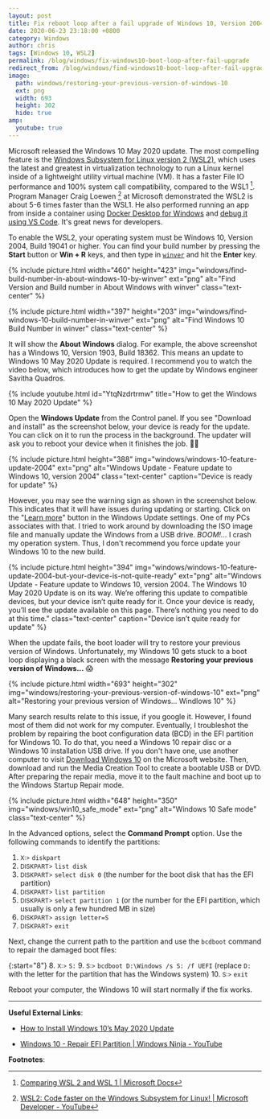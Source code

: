 ```yaml
---
layout: post
title: Fix reboot loop after a fail upgrade of Windows 10, Version 2004, Build 19041
date: 2020-06-23 23:18:00 +0800
category: Windows
author: chris
tags: [Windows 10, WSL2]
permalink: /blog/windows/fix-windows10-boot-loop-after-fail-upgrade
redirect_from: /blog/windows/find-windows10-boot-loop-after-fail-upgrade
image:
  path: windows/restoring-your-previous-version-of-windows-10
  ext: png
  width: 693
  height: 302
  hide: true
amp:
  youtube: true
---
```


Microsoft released the Windows 10 May 2020 update. The most compelling feature is the [Windows Subsystem for Linux version 2 (WSL2)](https://www.omgubuntu.co.uk/how-to-install-wsl2-on-windows-10), which uses the latest and greatest in virtualization technology to run a Linux kernel inside of a lightweight utility virtual machine (VM). It has a faster File IO performance and 100% system call compatibility, compared to the WSL1 [^vs]. Program Manager Craig Loewen [^Craig] at Microsoft demonstrated the WSL2 is about 5-6 times faster than the WSL1. He also performed running an app from inside a container using [Docker Desktop for Windows](https://code.visualstudio.com/blogs/2020/03/02/docker-in-wsl2) and [debug it using VS Code](https://marketplace.visualstudio.com/items?itemName=ms-vscode-remote.remote-wsl). It's great news for developers.

[^vs]: [Comparing WSL 2 and WSL 1 \| Microsoft Docs](https://docs.microsoft.com/en-us/windows/wsl/compare-versions?WT.mc_id=windows-c9-niner)
[^Craig]: [WSL2: Code faster on the Windows Subsystem for Linux! \| Microsoft Developer - YouTube](https://youtu.be/MrZolfGm8Zk)

To enable the WSL2, your operating system must be Windows 10, Version 2004, Build 19041 or higher. You can find your build number by pressing the **Start** <i class='fab fa-windows'></i> button or **Win + R** keys, and then type in [`winver`](https://support.microsoft.com/en-us/help/13443/windows-which-version-am-i-running) and hit the **Enter** key.

{% include picture.html width="460" height="423" img="windows/find-build-number-in-about-windows-10-by-winver" ext="png" alt="Find Version and Build number in About Windows with winver" class="text-center" %}

{% include picture.html width="397" height="203" img="windows/find-windows-10-build-number-in-winver" ext="png" alt="Find Windows 10 Build Number in winver" class="text-center" %}

It will show the **About Windows** dialog. For example, the above screenshot has a Windows 10, Version 1903, Build 18362. This means an update to Windows 10 May 2020 Update is required. I recommend you to watch the video below, which introduces how to get the update by Windows engineer Savitha Quadros.

{% include youtube.html id="YtqNzdrtrmw" title="How to get the Windows 10 May 2020 Update" %}

Open the **Windows Update** from the Control panel. If you see "Download and install" as the screenshot below, your device is ready for the update. You can click on it to run the process in the background. The updater will ask you to reboot your device when it finishes the job. 🥳👏

{% include picture.html height="388" img="windows/windows-10-feature-update-2004" ext="png" alt="Windows Update - Feature update to Windows 10, version 2004" class="text-center" caption="Device is ready for update" %}

However, you may see the warning sign as shown in the screenshot below. This indicates that it will have issues during updating or starting. Click on the "[Learn more](https://docs.microsoft.com/en-us/windows/release-information/status-windows-10-2004)" button in the Windows Update settings. One of my PCs associates with that. I tried to work around by downloading the ISO image file and manually update the Windows from a USB drive. _BOOM!..._ I crash my operation system. Thus, I don't recommend you force update your Windows 10 to the new build.

{% include picture.html height="394" img="windows/windows-10-feature-update-2004-but-your-device-is-not-quite-ready" ext="png" alt="Windows Update - Feature update to Windows 10, version 2004. The Windows 10 May 2020 Update is on its way. We’re offering this update to compatible devices, but your device isn’t quite ready for it. Once your device is ready, you’ll see the update available on this page. There’s nothing you need to do at this time." class="text-center" caption="Device isn’t quite ready for update" %}

When the update fails, the boot loader will try to restore your previous version of Windows. Unfortunately, my Windows 10 gets stuck to a boot loop displaying a black screen with the message **Restoring your previous version of Windows...** 😱

{% include picture.html width="693" height="302" img="windows/restoring-your-previous-version-of-windows-10" ext="png" alt="Restoring your previous version of Windows... Windlows 10" %}

Many search results relate to this issue, if you google it. However, I found most of them did not work for my computer. Eventually, I troubleshot the problem by repairing the boot configuration data (BCD) in the EFI partition for Windows 10. To do that, you need a Windows 10 repair disc or a Windows 10 installation USB drive. If you don't have one, use another computer to visit [Download Windows 10](https://www.microsoft.com/en-us/software-download/windows10) on the Microsoft website. Then, download and run the Media Creation Tool to create a bootable USB or DVD. After preparing the repair media, move it to the fault machine and boot up to the Windows Startup Repair mode.

{% include picture.html width="648" height="350" img="windows/win10_safe_mode" ext="png" alt="Windows 10 Safe mode" class="text-center" %}

In the Advanced options, select the **Command Prompt** option. Use the following commands to identify the partitions:

1. <small>X:\></small> `diskpart`
2. <small>DISKPART></small> `list disk`
3. <small>DISKPART></small> `select disk 0` (the number for the boot disk that has the EFI partition)
4. <small>DISKPART></small> `list partition`
5. <small>DISKPART></small> `select partition 1` (or the number for the EFI partition, which usually is only a few hundred MB in size)
6. <small>DISKPART></small> `assign letter=S`
7. <small>DISKPART></small> `exit`

Next, change the current path to the partition and use the `bcdboot` command to repair the damaged boot files:

{:start="8"}
8. <small>X:\></small> `S:`
9. <small>S:\></small> `bcdboot D:\Windows /s S: /f UEFI` (replace `D:` with the letter for the partition that has the Windows system)
10. <small>S:\></small> `exit`

Reboot your computer, the Windows 10 will start normally if the fix works.

* * *

**Useful External Links**:

- [How to Install Windows 10’s May 2020 Update](https://www.howtogeek.com/675118/how-to-install-windows-10s-may-2020-update/)

- [Windows 10 - Repair EFI Partition \| Windows Ninja - YouTube](https://youtu.be/l_I4K2-Rr_Y)

**Footnotes**: